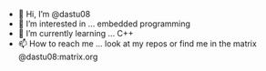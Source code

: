 - 👋 Hi, I’m @dastu08
- 👀 I’m interested in ... embedded programming
- 🌱 I’m currently learning ... C++
- 📫 How to reach me ... look at my repos or find me in the matrix @dastu08:matrix.org

<!---
dastu08/dastu08 is a ✨ special ✨ repository because its `README.md` (this file) appears on your GitHub profile.
You can click the Preview link to take a look at your changes.
--->
